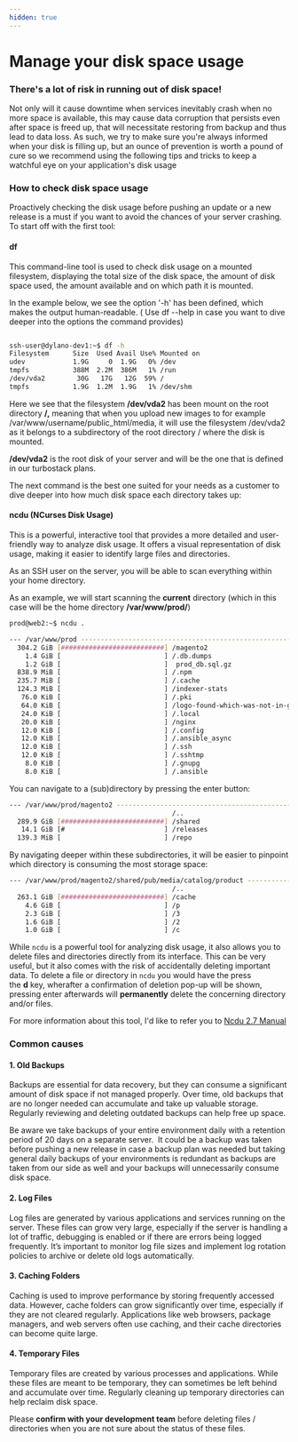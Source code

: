 ```yaml
---
hidden: true
---
```


# Manage your disk space usage

### There's a lot of risk in running out of disk space!

Not only will it cause downtime when services inevitably crash when no more space is available, this may cause data corruption that persists even after space is freed up, that will necessitate restoring from backup and thus lead to data loss. As such, we try to make sure you're always informed when your disk is filling up, but an ounce of prevention is worth a pound of cure so we recommend using the following tips and tricks to keep a watchful eye on your application's disk usage

### **How to check disk space usage**

Proactively checking the disk usage before pushing an update or a new release is a must if you want to avoid the chances of your server crashing. To start off with the first tool: 

#### df

This command-line tool is used to check disk usage on a mounted filesystem, displaying the total size of the disk space, the amount of disk space used, the amount available and on which path it is mounted.

In the example below, we see the option '-h' has been defined, which makes the output human-readable. ( Use df --help in case you want to dive deeper into the options the command provides)

```bash

ssh-user@dylano-dev1:~$ df -h
Filesystem      Size  Used Avail Use% Mounted on
udev            1.9G     0  1.9G   0% /dev
tmpfs           388M  2.2M  386M   1% /run
/dev/vda2        30G   17G   12G  59% /
tmpfs           1.9G  1.2M  1.9G   1% /dev/shm
```

Here we see that the filesystem **/dev/vda2** has been mount on the root directory **/,** meaning that when you upload new images to for example /var/www/username/public\_html/media, it will use the filesystem /dev/vda2 as it belongs to a subdirectory of the root directory / where the disk is mounted.

**/dev/vda2** is the root disk of your server and will be the one that is defined in our turbostack plans.

The next command is the best one suited for your needs as a customer to dive deeper into how much disk space each directory takes up:  

#### **ncdu** (**NC**urses **D**isk **U**sage)

This is a powerful, interactive tool that provides a more detailed and user-friendly way to analyze disk usage. It offers a visual representation of disk usage, making it easier to identify large files and directories.

As an SSH user on the server, you will be able to scan everything within your home directory.

As an example, we will start scanning the **current** directory (which in this case will be the home directory **/var/www/prod/**)

```bash
prod@web2:~$ ncdu .
```

```bash
--- /var/www/prod -------------------------------------------------------------------------------------------------------------------------------------------------------------------------
  304.2 GiB [##########################] /magento2
    1.4 GiB [                          ] /.db.dumps
    1.2 GiB [                          ]  prod_db.sql.gz
  838.9 MiB [                          ] /.npm
  235.7 MiB [                          ] /.cache
  124.3 MiB [                          ] /indexer-stats
   76.0 KiB [                          ] /.pki
   64.0 KiB [                          ] /logo-found-which-was-not-in-git
   24.0 KiB [                          ] /.local
   20.0 KiB [                          ] /nginx
   12.0 KiB [                          ] /.config
   12.0 KiB [                          ] /.ansible_async
   12.0 KiB [                          ] /.ssh
   12.0 KiB [                          ] /.sshtmp
    8.0 KiB [                          ] /.gnupg
    8.0 KiB [                          ] /.ansible
```

You can navigate to a (sub)directory by pressing the enter button:

```bash
--- /var/www/prod/magento2 ----------------------------------------------------------------------------------------------------------------------------------------------------------------
                                         /..
  289.9 GiB [##########################] /shared
   14.1 GiB [#                         ] /releases
  139.3 MiB [                          ] /repo
```

By navigating deeper within these subdirectories, it will be easier to pinpoint which directory is consuming the most storage space:

```bash
--- /var/www/prod/magento2/shared/pub/media/catalog/product -------------------------------------------------------------------------------------------------------------------------------
                                         /..
  263.1 GiB [##########################] /cache
    4.6 GiB [                          ] /p
    2.3 GiB [                          ] /3
    1.6 GiB [                          ] /2
    1.0 GiB [                          ] /c
```

While `ncdu` is a powerful tool for analyzing disk usage, it also allows you to delete files and directories directly from its interface. This can be very useful, but it also comes with the risk of accidentally deleting important data.
To delete a file or directory in `ncdu` you would have the press the **d** key, wherafter a confirmation of deletion pop-up will be shown, pressing enter afterwards will **permanently** delete the concerning directory and/or files.

For more information about this tool, I'd like to refer you to [Ncdu 2.7 Manual](https://dev.yorhel.nl/ncdu/man)

### **Common causes**

#### 1\. Old Backups

Backups are essential for data recovery, but they can consume a significant amount of disk space if not managed properly. Over time, old backups that are no longer needed can accumulate and take up valuable storage. Regularly reviewing and deleting outdated backups can help free up space. 

Be aware we take backups of your entire environment daily with a retention period of 20 days on a separate server.  It could be a backup was taken before pushing a new release in case a backup plan was needed but taking general daily backups of your environments is redundant as backups are taken from our side as well and your backups will unnecessarily consume disk space.

#### 2\. Log Files

Log files are generated by various applications and services running on the server. These files can grow very large, especially if the server is handling a lot of traffic, debugging is enabled or if there are errors being logged frequently. It’s important to monitor log file sizes and implement log rotation policies to archive or delete old logs automatically. 

#### 3\. Caching Folders

Caching is used to improve performance by storing frequently accessed data. However, cache folders can grow significantly over time, especially if they are not cleared regularly. Applications like web browsers, package managers, and web servers often use caching, and their cache directories can become quite large.

#### 4\. Temporary Files

Temporary files are created by various processes and applications. While these files are meant to be temporary, they can sometimes be left behind and accumulate over time. Regularly cleaning up temporary directories can help reclaim disk space.

Please **confirm with your development team** before deleting files / directories when you are not sure about the status of these files.
